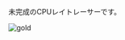 未完成のCPUレイトレーサーです。

![gold](https://github.com/user-attachments/assets/bde71478-8b24-4f61-a857-a3099f2d5dbf)
